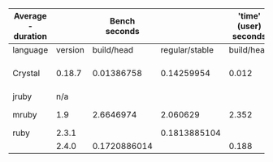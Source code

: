 | Average - duration |         | Bench seconds |                | 'time' (user) seconds |                |                       |
|--------------------|---------|---------------|----------------|-----------------------|----------------|-----------------------|
| language           | version | build/head    | regular/stable | build/head            | regular/stable | comments              |
| Crystal            | 0.18.7  | 0.01386758    | 0.14259954     | 0.012                 | 0.388          | ~10x's faster (build) |
| jruby              | n/a     |               |                |                       |                | tbd                   |
| mruby              | 1.9     | 2.6646974     | 2.060629       | 2.352                 | 2.188          | ~ 10x's slower        |
| ruby               | 2.3.1   |               | 0.1813885104   |                       | 0.204          |                       |
|                    | 2.4.0   | 0.1720886014  |                | 0.188                 |                |                       |
